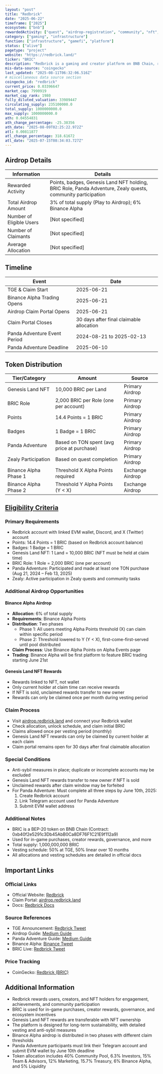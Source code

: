 ```yaml
---
layout: "post"
title: "Redbrick"
date: "2025-06-22"
timeframe: ["2025"]
ecosystem: ["bnb"]
rewardedActivity: ["quest", "airdrop-registration", "community", "nft", "binance-alpha"]
category: ["gaming", "infrastructure"]
function: ["infrastructure", "gamefi", "platform"]
status: ["alive"]
pagetype: "project"
website: "https://redbrick.land/"
ticker: "BRIC"
description: "Redbrick is a gaming and creator platform on BNB Chain, rewarding users, creators, and NFT holders with BRIC tokens for engagement, achievements, and community participation."
mis-data-source: "coingecko"
last_updated: "2025-08-11T06:32:06.516Z"
# miscellaneous data source section
coingecko_id: "redbrick"
current_price: 0.03396647
market_cap: 7990919
market_cap_rank: 1980
fully_diluted_valuation: 33989447
circulating_supply: 235100000.0
total_supply: 1000000000.0
max_supply: 1000000000.0
ath: 0.04554831
ath_change_percentage: -25.38356
ath_date: "2025-08-09T02:25:22.972Z"
atl: 0.00811877
atl_change_percentage: 318.61672
atl_date: "2025-07-15T08:34:03.727Z"
---
```


## Airdrop Details

| Information              | Details                                                     |
| ------------------------ | ----------------------------------------------------------- |
| Rewarded Activity        | Points, badges, Genesis Land NFT holding, BRIC Role, Panda Adventure, Zealy quests, community participation |
| Total Airdrop Amount     | 3% of total supply (Play to Airdrop); 6% Binance Alpha      |
| Number of Eligible Users | [Not specified]                                             |
| Number of Claimants      | [Not specified]                                             |
| Average Allocation       | [Not specified]                                             |

## Timeline

| Event               | Date                                           |
| ------------------- | ---------------------------------------------- |
| TGE & Claim Start   | 2025-06-21                                     |
| Binance Alpha Trading Opens | 2025-06-21                             |
| Airdrop Claim Portal Opens | 2025-06-21                              |
| Claim Portal Closes | 30 days after final claimable allocation       |
| Panda Adventure Event Period | 2024-08-21 to 2025-02-13              |
| Panda Adventure Deadline | 2025-06-10                                |

## Token Distribution

| Tier/Category      | Amount                                   | Source                    |
| ------------------ | ---------------------------------------- | ------------------------- |
| Genesis Land NFT   | 10,000 BRIC per Land                     | Primary Airdrop           |
| BRIC Role          | 2,000 BRIC per Role (one per account)    | Primary Airdrop           |
| Points             | 14.4 Points = 1 BRIC                     | Primary Airdrop           |
| Badges             | 1 Badge = 1 BRIC                         | Primary Airdrop           |
| Panda Adventure    | Based on TON spent (avg price at purchase) | Primary Airdrop        |
| Zealy Participation | Based on quest completion               | Primary Airdrop           |
| Binance Alpha Phase 1 | Threshold X Alpha Points required      | Exchange Airdrop          |
| Binance Alpha Phase 2 | Threshold Y Alpha Points (Y < X)       | Exchange Airdrop          |

## [Eligibility Criteria](https://medium.com/redbrick-official/redbrick-airdrop-guide-e13e2071e9b9)

### Primary Requirements

- Redbrick account with linked EVM wallet, Discord, and X (Twitter) account
- Points: 14.4 Points = 1 BRIC (based on Redbrick account balance)
- Badges: 1 Badge = 1 BRIC
- Genesis Land NFT: 1 Land = 10,000 BRIC (NFT must be held at claim time)
- BRIC Role: 1 Role = 2,000 BRIC (one per account)
- Panda Adventure: Participated and made at least one TON purchase (Aug 21, 2024 – Feb 13, 2025)
- Zealy: Active participation in Zealy quests and community tasks

### Additional Airdrop Opportunities

#### Binance Alpha Airdrop
- **Allocation**: 6% of total supply
- **Requirements**: Binance Alpha Points
- **Distribution**: Two phases
  - Phase 1: All users meeting Alpha Points threshold (X) can claim within specific period
  - Phase 2: Threshold lowered to Y (Y < X), first-come-first-served until pool distributed
- **Claim Process**: Use Binance Alpha Points on Alpha Events page
- **Trading**: Binance Alpha will be first platform to feature BRIC trading starting June 21st

#### Genesis Land NFT Rewards
- Rewards linked to NFT, not wallet
- Only current holder at claim time can receive rewards
- If NFT is sold, unclaimed rewards transfer to new owner
- Rewards can only be claimed once per month during vesting period

### Claim Process

- Visit [airdrop.redbrick.land](https://airdrop.redbrick.land) and connect your Redbrick wallet
- Check allocation, unlock schedule, and claim initial BRIC
- Claims allowed once per vesting period (monthly)
- Genesis Land NFT rewards can only be claimed by current holder at each claim
- Claim portal remains open for 30 days after final claimable allocation

### Special Conditions

- Anti-sybil measures in place; duplicate or incomplete accounts may be excluded
- Genesis Land NFT rewards transfer to new owner if NFT is sold
- Unclaimed rewards after claim window may be forfeited
- For Panda Adventure: Must complete all three steps by June 10th, 2025:
  1. Create Redbrick account
  2. Link Telegram account used for Panda Adventure
  3. Submit EVM wallet address

### Additional Notes

- BRIC is a BEP-20 token on BNB Chain (Contract: 0xb40f2e5291c3Db45AbB0Ca8DF76F1C21E9f112a9)
- Used for in-game purchases, creator rewards, governance, and more
- Total supply: 1,000,000,000 BRIC
- Vesting schedule: 50% at TGE, 50% linear over 10 months
- All allocations and vesting schedules are detailed in official docs

## Important Links

### Official Links
- Official Website: [Redbrick](https://redbrick.land/)
- Claim Portal: [airdrop.redbrick.land](https://airdrop.redbrick.land)
- Docs: [Redbrick Docs](https://docs.redbrick.land/introduction/what-is-redbrick/usdbric-token-allocation)

### Source References
- TGE Announcement: [Redbrick Tweet](https://x.com/RedbrickLand/status/1936268305624711350)
- Airdrop Guide: [Medium Guide](https://medium.com/redbrick-official/redbrick-airdrop-guide-e13e2071e9b9)
- Panda Adventure Guide: [Medium Guide](https://medium.com/redbrick-official/panda-adventure-airdrop-guide-4f15a021c2fb)
- Binance Alpha: [Binance Tweet](https://x.com/binance/status/1935601587793051780)
- BRIC Live: [Redbrick Tweet](https://x.com/RedbrickLand/status/1937105823672775106)

### Price Tracking
- CoinGecko: [Redbrick (BRIC)](https://www.coingecko.com/en/coins/redbrick)

## Additional Information
- Redbrick rewards users, creators, and NFT holders for engagement, achievements, and community participation
- BRIC is used for in-game purchases, creator rewards, governance, and ecosystem incentives
- Genesis Land NFT rewards are transferable with NFT ownership
- The platform is designed for long-term sustainability, with detailed vesting and anti-sybil measures
- Binance Alpha airdrop is distributed in two phases with different claim thresholds
- Panda Adventure participants must link their Telegram account and submit EVM wallet by June 10th deadline
- Token allocation includes 40% Community Pool, 6.3% Investors, 15% Team & Advisors, 12% Marketing, 15.7% Treasury, 6% Binance Alpha, and 5% Liquidity